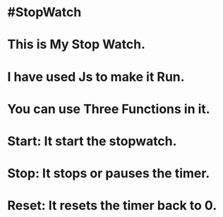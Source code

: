 # #StopWatch 


# This is My Stop Watch.
# I have used Js to make it Run.
# You can use Three Functions in it.
# Start: It start the stopwatch.
# Stop: It stops or pauses the timer.
# Reset: It resets the timer back to 0.

